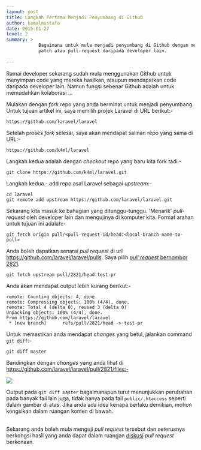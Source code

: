 ```yaml
---
layout: post
title: Langkah Pertama Menjadi Penyumbang di Github
author: kamalmustafa
date: 2015-01-27
level: 2
summary: >
            Bagaimana untuk mula menjadi penyumbang di Github dengan menguji
            patch atau pull-request daripada developer lain.
            
---
```


Ramai developer sekarang sudah mula menggunakan Github untuk menyimpan code
yang mereka hasilkan, ataupun mendapatkan code daripada developer lain. Namun fungsi
sebenar Github adalah untuk memudahkan kolaborasi ...

<!--more-->

Mulakan dengan *fork* repo yang anda berminat untuk menjadi penyumbang. Untuk tujuan
artikel ini, saya memilih projek Laravel di URL berikut:-

    https://github.com/laravel/laravel

Setelah proses *fork* selesai, saya akan mendapat salinan repo yang sama di URL:-

    https://github.com/k4ml/laravel

Langkah kedua adalah dengan *checkout* repo yang baru kita fork tadi:-

    git clone https://github.com/k4ml/laravel.git

Langkah kedua - add repo asal Laravel sebagai *upstream*:-

    cd laravel
    git remote add upstream https://github.com/laravel/laravel.git

Sekarang kita masuk ke bahagian yang ditunggu-tunggu. 'Menarik' *pull-request* oleh developer
lain dan mengujinya di komputer kita. Format arahan untuk tujuan ini adalah:-

    git fetch origin pull/<pull-request-id/head:<local-branch-name-to-pull>

Anda boleh dapatkan senarai *pull request* di url https://github.com/laravel/laravel/pulls.
Saya pilih [*pull request* bernombor 2821](https://github.com/laravel/laravel/pull/2821).

    git fetch upstream pull/2821/head:test-pr

Anda akan mendapat output lebih kurang berikut:-

    remote: Counting objects: 4, done.
    remote: Compressing objects: 100% (4/4), done.
    remote: Total 4 (delta 0), reused 3 (delta 0)
    Unpacking objects: 100% (4/4), done.
    From https://github.com/laravel/laravel
     * [new branch]      refs/pull/2821/head -> test-pr

Untuk memastikan anda mendapat *changes* yang betul, jalankan command `git diff`:-

    git diff master

Bandingkan dengan *changes* yang anda lihat di https://github.com/laravel/laravel/pull/2821/files:-

<a href="http://i.imgur.com/P6BqGKu.png"><img src="http://i.imgur.com/P6BqGKul.png"></img></a>

<div class="admonition-warning">
    Output pada <code>git diff master</code> bagaimanapun turut menunjukkan perubahan pada banyak
    fail lain juga, tidak hanya pada fail <code>public/.htaccess</code> seperti dalam gambar di atas.
    Jika anda ada idea kenapa berlaku demikian, mohon kongsikan dalam ruangan komen di bawah.
</div>
<div>&nbsp;</div>

Sekarang anda boleh mula menguji *pull request* tersebut dan seterusnya berkongsi hasil yang anda dapat
dalam ruangan [diskusi](https://github.com/laravel/laravel/pull/2821) *pull request* berkenaan.
